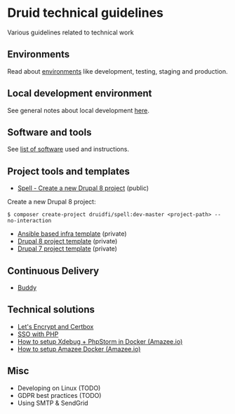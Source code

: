 # Druid technical guidelines

Various guidelines related to technical work

## Environments

Read about [environments](docs/environments.md) like development, testing, staging and production.

## Local development environment

See general notes about local development [here](docs/local_dev_env.md).

## Software and tools

See [list of software](docs/software.md) used and instructions.

## Project tools and templates

- [Spell - Create a new Drupal 8 project](https://github.com/druidfi/spell) (public)

Create a new Drupal 8 project:

```
$ composer create-project druidfi/spell:dev-master <project-path> --no-interaction
```

- [Ansible based infra template](https://github.com/druidfi/ansible-project-infra-template) (private)
- [Drupal 8 project template](https://github.com/druidfi/drupal-project) (private)
- [Drupal 7 project template](https://github.com/druidfi/d7-template) (private)

## Continuous Delivery

- [Buddy](docs/buddy.md)

## Technical solutions

- [Let's Encrypt and Certbox](docs/letsencrypt.md)
- [SSO with PHP](docs/sso.md)
- [How to setup Xdebug + PhpStorm in Docker (Amazee.io)](docs/xdebug_amazee.md)
- [How to setup Amazee Docker (Amazee.io)](docs/amazee.md)

## Misc

- Developing on Linux (TODO)
- GDPR best practices (TODO)
- Using SMTP & SendGrid
